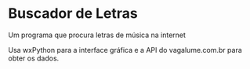 # Buscador de Letras
Um programa que procura letras de música na internet

Usa wxPython para a interface gráfica e a API do vagalume.com.br para obter
os dados.
